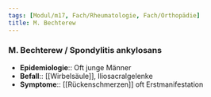 ```yaml
---
tags: [Modul/m17, Fach/Rheumatologie, Fach/Orthopädie]
title: M. Bechterew
---
```

### M. Bechterew / Spondylitis ankylosans 
- **Epidemiologie**:: Oft junge Männer
- **Befall**:: [[Wirbelsäule]], Iliosacralgelenke
- **Symptome**:: [[Rückenschmerzen]] oft Erstmanifestation